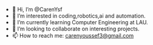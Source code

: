 - 👋 Hi, I’m @CarenYsf
- 👀 I’m interested in coding,robotics,ai and automation.
- 🌱 I’m currently learning Computer Engineering at LAU.
- 💞️ I’m looking to collaborate on interesting projects.
- 📫 How to reach me: carenyoussef3@gmail.com

<!---
CarenYsf/CarenYsf is a ✨ special ✨ repository because its `README.md` (this file) appears on your GitHub profile.
You can click the Preview link to take a look at your changes.
--->
